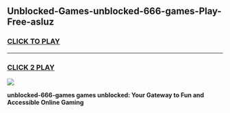 
## Unblocked-Games-unblocked-666-games-Play-Free-asluz
<h3>
<a href="https://premium76.site?title=unblocked-666-games&ref=10A">CLICK TO PLAY</a></h3>
<hr>

<h3>
<a href="https://premium76.site?title=unblocked-666-games&ref=10A">CLICK 2 PLAY</a>
  
</h3>

<a href="https://premium76.site?title=unblocked-666-games&ref=10A"><img src="https://clearcache.store/games.png"></a>


**unblocked-666-games games unblocked: Your Gateway to Fun and Accessible Online Gaming**
